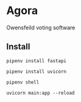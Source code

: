 # Agora
Owensfeild voting software

## Install

`pipenv install fastapi`

`pipenv install uvicorn`

`pipenv shell` 

`uvicorn main:app --reload`
